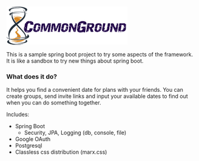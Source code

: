 ![](CommonGround.png "CommonGround")

This is a sample spring boot project to try some aspects of the framework.
It is like a sandbox to try new things about spring boot.

### What does it do?
It helps you find a convenient date for plans with your friends.
You can create groups, send invite links and input your available dates to find out when you can do something together.


Includes:
- Spring Boot 
    - Security, JPA, Logging (db, console, file)
- Google OAuth
- Postgresql
- Classless css distribution (marx.css)